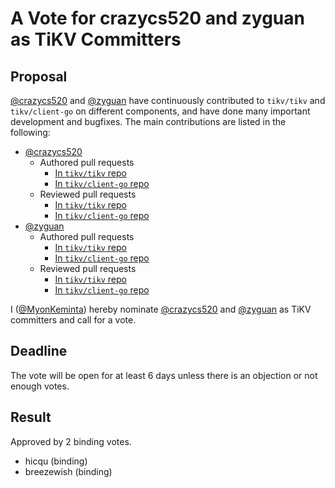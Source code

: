 # A Vote for crazycs520 and zyguan as TiKV Committers

## Proposal

[@crazycs520](https://github.com/crazycs520) and [@zyguan](https://github.com/zyguan) have continuously contributed to `tikv/tikv` and `tikv/client-go` on different components, and have done many important development and bugfixes. The main contributions are listed in the following:

* [@crazycs520](https://github.com/crazycs520)
    * Authored pull requests
        * [In `tikv/tikv` repo](https://github.com/tikv/tikv/pulls?q=is%3Apr+is%3Aclosed+author%3Acrazycs520)
        * [In `tikv/client-go` repo](https://github.com/tikv/client-go/pulls?q=is%3Apr+is%3Aclosed+author%3Acrazycs520)
    * Reviewed pull requests
        * [In `tikv/tikv` repo](https://github.com/tikv/tikv/pulls?q=is%3Apr+reviewed-by%3Acrazycs520)
        * [In `tikv/client-go` repo](https://github.com/tikv/client-go/pulls?q=is%3Apr+reviewed-by%3Acrazycs520)
* [@zyguan](https://github.com/zyguan)
    * Authored pull requests
        * [In `tikv/tikv` repo](https://github.com/tikv/tikv/pulls?q=is%3Apr+is%3Aclosed+author%3Azyguan)
        * [In `tikv/client-go` repo](https://github.com/tikv/client-go/pulls?q=is%3Apr+is%3Aclosed+author%3Azyguan)
    * Reviewed pull requests
        * [In `tikv/tikv` repo](https://github.com/tikv/tikv/pulls?q=is%3Apr+reviewed-by%3Azyguan)
        * [In `tikv/client-go` repo](https://github.com/tikv/client-go/pulls?q=is%3Apr+reviewed-by%3Azyguan)

I ([@MyonKeminta](https://github.com/MyonKeminta)) hereby nominate [@crazycs520](https://github.com/crazycs520) and [@zyguan](https://github.com/zyguan) as TiKV committers and call for a vote.

## Deadline

The vote will be open for at least 6 days unless there is an objection or not enough votes.

## Result

Approved by 2 binding votes.

* hicqu (binding)
* breezewish (binding)
